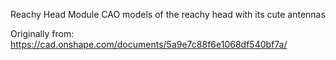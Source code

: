 Reachy Head Module
CAO models of the reachy head with its cute antennas

Originally from: https://cad.onshape.com/documents/5a9e7c88f6e1068df540bf7a/

